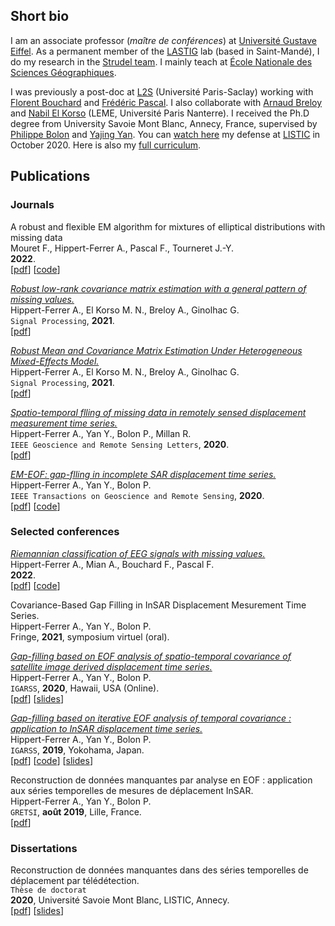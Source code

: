 ## Short bio

I am an associate professor (_maître de conférences_) at [Université Gustave Eiffel](https://www.univ-gustave-eiffel.fr/). As a permanent member of the [LASTIG](https://www.umr-lastig.fr/) lab (based in Saint-Mandé), I do my research in the [Strudel team](https://www.umr-lastig.fr/strudel/index.en.html). I mainly teach at [École Nationale des Sciences Géographiques](https://www.ensg.eu/Ecole).

I was previously a post-doc at [L2S](https://l2s.centralesupelec.fr/) (Université Paris-Saclay) working with [Florent Bouchard](https://sites.google.com/view/florentbouchard/home) and [Frédéric Pascal](https://fredericpascal.blogspot.com/p/home.html). I also collaborate with [Arnaud Breloy](https://abreloy.github.io/) and [Nabil El Korso](https://sites.google.com/site/nabkorso/) (LEME, Université Paris Nanterre). I received the Ph.D degree from University Savoie Mont Blanc, Annecy, France, supervised by [Philippe Bolon](https://www.univ-smb.fr/listic/presentation/membres/enseignants-chercheurs/philippe-bolon/) and [Yajing Yan](https://www.univ-smb.fr/listic/pages-en/yajing-yan-en/). You can [watch here](https://www.youtube.com/watch?v=RpKIe1dnPz8) my defense at [LISTIC](https://www.univ-smb.fr/listic/) in October 2020. Here is also my <a href="https://ahippert.github.io/pdfs/curriculum.pdf" target="_blank">full curriculum</a>.

## Publications

### Journals

A robust and flexible EM algorithm for mixtures of elliptical distributions with missing data
<br/>
Mouret F., Hippert-Ferrer A., Pascal F., Tourneret J.-Y.
<br/>
**2022**.
<br/>
\[<a href="https://arxiv.org/pdf/2201.12020.pdf" target="_blank">pdf</a>\] \[<a href="https://github.com/fmouret/flexible_em_with_missing_data" target="_blank">code</a>\] 

[_Robust low-rank covariance matrix estimation with a general pattern of missing values._](https://www.sciencedirect.com/science/article/pii/S016516842200007X)
<br/>
Hippert-Ferrer A., El Korso M. N., Breloy A., Ginolhac G.
<br/>
`Signal Processing`, **2021**.
<br/>
\[<a href="https://arxiv.org/pdf/2107.10505.pdf" target="_blank">pdf</a>\] 

[_Robust Mean and Covariance Matrix Estimation Under Heterogeneous Mixed-Effects Model._](https://www.sciencedirect.com/science/article/pii/S0165168421002334?casa_token=fxP9DoobkSAAAAAA:Z-vUEBqHFJVaEUJfN6-d3nOuQFjsMBfGK-UUZ37r2RmyGKyyR0NS8pZFmsfU-ip4nJvzx2pNQw)
<br/>
Hippert-Ferrer A., El Korso M. N., Breloy A., Ginolhac G.
<br/>
`Signal Processing`, **2021**.
<br/>
\[<a href="https://hal.archives-ouvertes.fr/hal-03156771/document" target="_blank">pdf</a>\] 

[_Spatio-temporal flling of missing data in remotely sensed displacement measurement time series._](https://ieeexplore.ieee.org/abstract/document/9173747)
<br/>
Hippert-Ferrer A., Yan Y., Bolon P., Millan R.
<br/>
`IEEE Geoscience and Remote Sensing Letters`, **2020**.
<br/>
\[<a href="https://ahippert.github.io/pdfs/grsl_2020.pdf" target="_blank">pdf</a>\] 

[_EM-EOF: gap-flling in incomplete SAR displacement time series._](https://ieeexplore.ieee.org/abstract/document/9170898)
<br/>
Hippert-Ferrer A., Yan Y., Bolon P. 
<br/>
`IEEE Transactions on Geoscience and Remote Sensing`, **2020**.
<br/>
\[<a href="https://ahippert.github.io/pdfs/tgrs_2020.pdf" target="_blank">pdf</a>\] \[<a href="https://github.com/ahippert/em-eof" target="_blank">code</a>\]

### Selected conferences

[_Riemannian classification of EEG signals with missing values._](https://arxiv.org/pdf/2110.10011)
<br/>
Hippert-Ferrer A., Mian A., Bouchard F., Pascal F.
<br/>
**2022**.
<br/>
\[<a href="https://arxiv.org/pdf/2110.10011.pdf" target="_blank">pdf</a>\] \[<a href="https://github.com/ahippert/eeg-missing-data" target="_blank">code</a>\]

Covariance-Based Gap Filling in InSAR Displacement Mesurement Time Series.
<br/>
Hippert-Ferrer A., Yan Y., Bolon P.
<br/>
Fringe, **2021**, symposium virtuel (oral).

[_Gap-filling based on EOF analysis of spatio-temporal covariance of satellite image derived displacement time series._](https://ieeexplore.ieee.org/document/9324467)
<br/>
Hippert-Ferrer A., Yan Y., Bolon P.
<br/>
`IGARSS`, **2020**, Hawaii, USA (Online).
<br/>
\[<a href="https://ahippert.github.io/pdfs/igarss_2020.pdf" target="_blank">pdf</a>\] \[<a href="https://ahippert.github.io/pdfs/igarss_2020_oral.pdf" target="_blank">slides</a>\]

[_Gap-filling based on iterative EOF analysis of temporal covariance : application to InSAR displacement time series._](https://ieeexplore.ieee.org/document/8898952)
<br/>
Hippert-Ferrer A., Yan Y., Bolon P.
<br/>
`IGARSS`, **2019**, Yokohama, Japan.
<br/>
\[<a href="https://hal.archives-ouvertes.fr/hal-02178695v2/document" target="_blank">pdf</a>\] \[<a href="https://github.com/ahippert/em-eof" target="_blank">code</a>\] \[<a href="https://ahippert.github.io/pdfs/igarss_2019_oral.pdf" target="_blank">slides</a>\]

Reconstruction de données manquantes par analyse en EOF : application aux séries temporelles de mesures de déplacement InSAR. 
<br/>
Hippert-Ferrer A., Yan Y., Bolon P. 
<br/>
`GRETSI`, **août 2019**, Lille, France.
<br/>
\[<a href="https://hal.archives-ouvertes.fr/hal-02276527/document" target="_blank">pdf</a>\]

### Dissertations

Reconstruction de données manquantes dans des séries temporelles de déplacement par télédétection. 
<br/>
`Thèse de doctorat`
<br/>
**2020**, Université Savoie Mont Blanc, LISTIC, Annecy.
<br/>
\[<a href="https://tel.archives-ouvertes.fr/tel-03507672" target="_blank">pdf</a>\] \[<a href="https://ahippert.github.io/pdfs/oral_these" target="_blank">slides</a>\]

